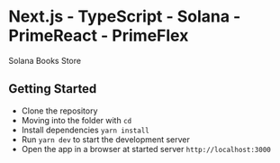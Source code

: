 # Next.js - TypeScript - Solana - PrimeReact - PrimeFlex

Solana Books Store

## Getting Started

- Clone the repository
- Moving into the folder with `cd`
- Install dependencies `yarn install`
- Run `yarn dev` to start the development server
- Open the app in a browser at started server `http://localhost:3000`

<!-- ### Screenshots
